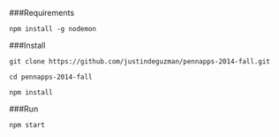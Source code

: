 ###Requirements

    npm install -g nodemon

###Install

    git clone https://github.com/justindeguzman/pennapps-2014-fall.git

    cd pennapps-2014-fall

    npm install

###Run

    npm start
